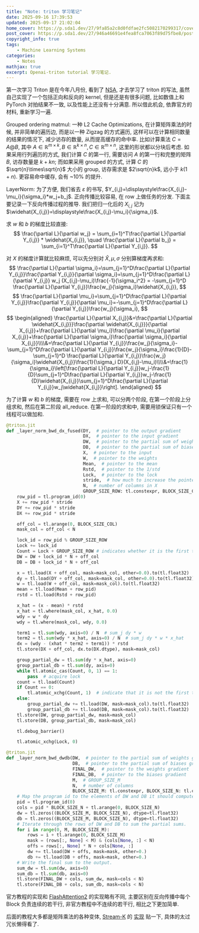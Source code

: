 ```yaml
---
title: "Note: triton 学习笔记"
date: 2025-09-16 17:39:53
updated: 2025-09-17 21:02:04
home_cover: https://p.sda1.dev/27/9fa85a2c8d0fdfae2fc5082170299317/cover.jpg
post_cover: https://p.sda1.dev/27/946a46691e4fea8fca7063f89d75fbe8/post.png
copyright_info: true
tags:
    - Machine Learning Systems
categories:
    - Notes
mathjax: true
excerpt: Openai-triton tutorial 学习笔记.
---
```


第一次学习 Triton 是在今年八月份, 看到了 <a href="Native Sparse Attention: Hardware-Aligned and Natively Trainable Sparse Attention">NSA</a>, 才去学习了 triton 的写法, 虽然自己实现了一个包括正向和反向的 kernel, 但是还是有很多问题, 比如数值上和 PyTorch 对拍结果不一致, 以及性能上还没有十分满意. 所以借此机会, 依靠官方的材料, 重新学习一遍.

Grouped ordering matmul: 一种 L2 Cache Optimizations, 在计算矩阵乘法的时候, 并非简单的遍历边, 而是以一种 Zigzag 的方式遍历, 这样可以在计算相同数量的结果的情况下, 减少访存的数量, 从而提高缓存的命中率. 比如计算乘法 $C=A @ B$, 其中 $A\in\mathbb{R}^{m\times k}, B\in\mathbb{R}^{k\times n}, C\in\mathbb{R}^{m\times n}$, 这里的形状都以分块后考虑. 如果采用行列遍历的方式, 我们计算 $C$ 的第一行, 需要访问 $A$ 的第一行和完整的矩阵 $B$, 访存数量是 $k+kn$; 而如果采用 grouped 的方式, 计算 $C$ 的 $\sqrt{n}\times\sqrt{n}$ 大小的 group, 访存需求是 $2\sqrt{n}k$, 远小于 $k(1+n)$. 更容易命中缓存, 会有 ~10% 的提升.

LayerNorm: 为了方便, 我们省去 $\varepsilon$ 的书写, $Y_{i,j}=\displaystyle\frac{X_{i,j}-\mu_i}{\sigma_i}*w_j+b_j$. 正向传播比较容易, 在 row 上做任务的分发. 下面主要记录一下反向传播过程的推导. 我们把归一化后的 $X_{i,j}$ 记为 $\widehat{X_{i,j}}=\displaystyle\frac{X_{i,j}-\mu_i}{\sigma_i}$.

求 $w$ 和 $b$ 的梯度比较直接:
$$
\frac{\partial L}{\partial w_j} = \sum_{i=1}^T\frac{\partial L}{\partial Y_{i,j}} * \widehat{X_{i,j}}, \quad \frac{\partial L}{\partial b_j} = \sum_{i=1}^T\frac{\partial L}{\partial Y_{i,j}}.
$$

对 $X$ 的梯度计算就比较麻烦, 可以先分别对 $\widehat{X}, \mu, \sigma$ 分别算梯度再求和:
$$
\frac{\partial L}{\partial \sigma_i}=\sum_{j=1}^D\frac{\partial L}{\partial Y_{i,j}}\frac{\partial Y_{i,j}}{\partial \sigma_i}=\sum_{j=1}^D\frac{\partial L}{\partial Y_{i,j}} w_j (X_{i,j}-\mu_i)\frac{-1}{\sigma_i^2} = -\sum_{j=1}^D \frac{\partial L}{\partial Y_{i,j}}\frac{w_j}{\sigma_i}\widehat{X_{i,j}},
$$
$$
\frac{\partial L}{\partial \mu_i}=\sum_{j=1}^D\frac{\partial L}{\partial Y_{i,j}}\frac{\partial Y_{i,j}}{\partial \mu_i}=-\sum_{j=1}^D\frac{\partial L}{\partial Y_{i,j}}\frac{w_j}{\sigma_i},
$$
$$
\begin{aligned}
\frac{\partial L}{\partial X_{i,j}}&=\frac{\partial L}{\partial \widehat{X_{i,j}}}\frac{\partial \widehat{X_{i,j}}}{\partial X_{i,j}}+\frac{\partial L}{\partial \mu_i}\frac{\partial \mu_i}{\partial X_{i,j}}+\frac{\partial L}{\partial \sigma_i}\frac{\partial \sigma_i}{\partial X_{i,j}}\\\\&=\frac{\partial L}{\partial Y_{i,j}}\frac{w_j}{\sigma_i}-\sum_{j=1}^D\frac{\partial L}{\partial Y_{i,j}}\frac{w_j}{\sigma_i}\frac{1}{D}-\sum_{j=1}^D \frac{\partial L}{\partial Y_{i,j}}\frac{w_j}{\sigma_i}\widehat{X_{i,j}}\frac{1}{\sigma_i D}(X_{i,j}-\mu_i)\\\\&=\frac{1}{\sigma_i}\left[\frac{\partial L}{\partial Y_{i,j}}w_j-\frac{1}{D}\sum_{j=1}^D\frac{\partial L}{\partial Y_{i,j}}w_j-\frac{1}{D}\widehat{X_{i,j}}\sum_{j=1}^D\frac{\partial L}{\partial Y_{i,j}}w_j\widehat{X_{i,j}}\right].
\end{aligned}
$$

为了计算 $w$ 和 $b$ 的梯度, 需要在 row 上求和, 可以分两个阶段, 在第一个阶段上分组求和, 然后在第二阶段 all_reduce. 在第一阶段的求和中, 需要用锁保证只有一个线程可以做加和.

```python
@triton.jit
def _layer_norm_bwd_dx_fused(DY,  # pointer to the output gradient
                             DX,  # pointer to the input gradient
                             DW,  # pointer to the partial sum of weights gradient
                             DB,  # pointer to the partial sum of biases gradient
                             X,  # pointer to the input
                             W,  # pointer to the weights
                             Mean,  # pointer to the mean
                             Rstd,  # pointer to the 1/std
                             Lock,  # pointer to the lock
                             stride,  # how much to increase the pointer when moving by 1 row
                             N,  # number of columns in X
                             GROUP_SIZE_ROW: tl.constexpr, BLOCK_SIZE_COL: tl.constexpr):
    row_pid = tl.program_id(0)
    X += row_pid * stride
    DY += row_pid * stride
    DX += row_pid * stride

    off_col = tl.arange(0, BLOCK_SIZE_COL)
    mask_col = off_col < N

    lock_id = row_pid % GROUP_SIZE_ROW
    Lock += lock_id
    Count = Lock + GROUP_SIZE_ROW # indicates whether it is the first time to accumulate
    DW = DW + lock_id * N + off_col
    DB = DB + lock_id * N + off_col

    x = tl.load(X + off_col, mask=mask_col, other=0.0).to(tl.float32)
    dy = tl.load(DY + off_col, mask=mask_col, other=0.0).to(tl.float32)
    w = tl.load(W + off_col, mask=mask_col).to(tl.float32)
    mean = tl.load(Mean + row_pid)
    rstd = tl.load(Rstd + row_pid)

    x_hat = (x - mean) * rstd
    x_hat = tl.where(mask_col, x_hat, 0.0)
    wdy = w * dy
    wdy = tl.where(mask_col, wdy, 0.0)

    term1 = tl.sum(wdy, axis=0) / N  # sum_j dy * w
    term2 = tl.sum(wdy * x_hat, axis=0) / N  # sum_j dy * w * x_hat
    dx = (wdy - (xhat * term2 + term1)) * rstd
    tl.store(DX + off_col, dx.to(DX.dtype), mask=mask_col)

    group_partial_dw = tl.sum(dy * x_hat, axis=0)
    group_partial_db = tl.sum(dy, axis=0)
    while tl.atomic_cas(Count, 0, 1) == 1:
        pass  # acquire lock
    count = tl.load(Count)
    if Count == 0:
        tl.atomic_xchg(Count, 1)  # indicate that it is not the first time to accumulate
    else:
        group_partial_dw += tl.load(DW, mask=mask_col).to(tl.float32)
        group_partial_db += tl.load(DB, mask=mask_col).to(tl.float32)
    tl.store(DW, group_partial_dw, mask=mask_col)
    tl.store(DB, group_partial_db, mask=mask_col)

    tl.debug_barrier()

    tl.atomic_xchg(Lock, 0)

@triton.jit
def _layer_norm_bwd_dwdb(DW,  # pointer to the partial sum of weights gradient
                         DB,  # pointer to the partial sum of biases gradient
                         FINAL_DW,  # pointer to the weights gradient
                         FINAL_DB,  # pointer to the biases gradient
                         M,  # GROUP_SIZE_M
                         N,  # number of columns
                         BLOCK_SIZE_M: tl.constexpr, BLOCK_SIZE_N: tl.constexpr):
    # Map the program id to the elements of DW and DB it should compute.
    pid = tl.program_id(0)
    cols = pid * BLOCK_SIZE_N + tl.arange(0, BLOCK_SIZE_N)
    dw = tl.zeros((BLOCK_SIZE_M, BLOCK_SIZE_N), dtype=tl.float32)
    db = tl.zeros((BLOCK_SIZE_M, BLOCK_SIZE_N), dtype=tl.float32)
    # Iterate through the rows of DW and DB to sum the partial sums.
    for i in range(0, M, BLOCK_SIZE_M):
        rows = i + tl.arange(0, BLOCK_SIZE_M)
        mask = (rows[:, None] < M) & (cols[None, :] < N)
        offs = rows[:, None] * N + cols[None, :]
        dw += tl.load(DW + offs, mask=mask, other=0.)
        db += tl.load(DB + offs, mask=mask, other=0.)
    # Write the final sum to the output.
    sum_dw = tl.sum(dw, axis=0)
    sum_db = tl.sum(db, axis=0)
    tl.store(FINAL_DW + cols, sum_dw, mask=cols < N)
    tl.store(FINAL_DB + cols, sum_db, mask=cols < N)
```

官方教程的实现和 <a href="https://github.com/Dao-AILab/flash-attention/blob/main/flash_attn/ops/triton/layer_norm.py">FlashAttention2</a> 的实现略有不同, 主要区别在反向传播中每个 Block 负责连续的若干行, 非官方教程中不连续的若干行, 相比之下更加简单.

后面的教程大多都是矩阵乘法的各种变体, <a href="https://arxiv.org/abs/2301.03598">Stream-K</a> 的 <a href="https://github.com/triton-lang/triton/issues/1393#issuecomment-1518038216">实现</a> 贴一下, 具体的太过冗长懒得看了.
